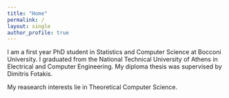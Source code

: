 ```yaml
---
title: "Home"
permalink: /
layout: single
author_profile: true
---
```



I am a first year PhD student in Statistics and Computer Science at Bocconi University. 
I graduated from the National Technical University of Athens in Electrical and Computer Engineering. 
My diploma thesis was supervised by Dimitris Fotakis.

My reasearch interests lie in Theoretical Computer Science.
